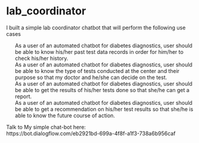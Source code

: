 # lab_coordinator
I built a simple lab coordinator chatbot that will perform the following use cases<br />
<ol>
  As a user of an automated chatbot for diabetes diagnostics, user should be able to know his/her past test data records in order for him/her to check his/her history.<br />
  As a user of an automated chatbot for diabetes diagnostics, user should be able to know the type of tests conducted at the center and their purpose so that my doctor and he/she can decide on the test.<br />
  As a user of an automated chatbot for diabetes diagnostics, user should be able to get the results of his/her tests done so that she/he can get a report.<br />
  As a user of an automated chatbot for diabetes diagnostics, user should be able to get a recommendation on his/her test results so that she/he is able to know the future course of action.<br />
  </ol>
  Talk to My simple chat-bot here:<br />
  https://bot.dialogflow.com/eb2921bd-699a-4f8f-a1f3-738a6b956caf
